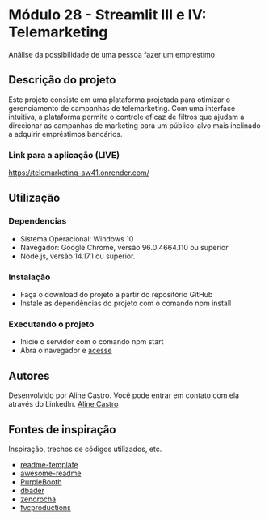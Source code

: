 # Módulo 28 - Streamlit III e IV: Telemarketing

Análise da possibilidade de uma pessoa fazer um empréstimo

## Descrição do projeto

Este projeto consiste em uma plataforma projetada para otimizar o gerenciamento de campanhas de telemarketing.
Com uma interface intuitiva, a plataforma permite o controle eficaz de filtros que ajudam a direcionar as 
campanhas de marketing para um público-alvo mais inclinado a adquirir empréstimos bancários.

### Link para a aplicação (LIVE)
https://telemarketing-aw41.onrender.com/

## Utilização

### Dependencias

* Sistema Operacional: Windows 10
* Navegador: Google Chrome, versão 96.0.4664.110 ou superior
* Node.js, versão 14.17.1 ou superior.

### Instalação

* Faça o download do projeto a partir do repositório GitHub
* Instale as dependências do projeto com o comando npm install

### Executando o projeto

* Inicie o servidor com o comando npm start
* Abra o navegador e [acesse](https://telemarketing-aw41.onrender.com/)


## Autores

Desenvolvido por Aline Castro. Você pode entrar em contato com ela através do LinkedIn.
[Aline Castro](https://www.linkedin.com/in/alinecastrosantos/)


## Fontes de inspiração

Inspiração, trechos de códigos utilizados, etc.
* [readme-template](https://gist.github.com/DomPizzie/7a5ff55ffa9081f2de27c315f5018afc)
* [awesome-readme](https://github.com/matiassingers/awesome-readme)
* [PurpleBooth](https://gist.github.com/PurpleBooth/109311bb0361f32d87a2)
* [dbader](https://github.com/dbader/readme-template)
* [zenorocha](https://gist.github.com/zenorocha/4526327)
* [fvcproductions](https://gist.github.com/fvcproductions/1bfc2d4aecb01a834b46)
